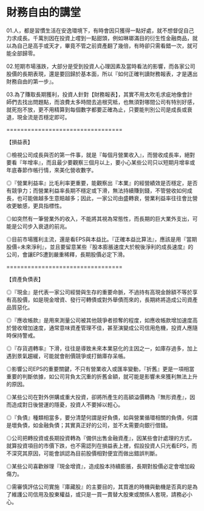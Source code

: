 # 財務自由的講堂


01.人，都是習慣生活在安逸環境下，有時會因只獲得一點好處，就不想督促自己力求成長。千萬別因在投資上嚐到一點甜頭，例如琳瑯滿目的衍生性金融商品，就以為自己是高手或天才，畢竟不管之前資產翻了幾倍，有時卻只需看錯一次，就可能全部歸零。

02.短期市場漲跌，大部分是受到投資人心理因素及當時看法的影響，而各家公司股價的長期表現，還是要回歸於基本面，所以『如何正確判讀財務報表，才是邁出財務自由的第一步』。

03.為了賺取長期獲利，投資人針對【財務報表】，其實不用太吹毛求疵地像會計師們去找出問題點，而浪費太多時間去追根究柢，也無須對哪間公司有特別好感，就死抱不放，更不用精算到每個數字都要正確為止，只要能判別公司是成長或衰退，現金流是否穩定即可。

=================================

【損益表】

◎檢視公司成長與否的第一件事，就是『每個月營業收入』，而營收成長率，絕對要看『年增率』，而且最少要觀察三個月以上，要小心某些公司只以短期月增率或年底春節作帳行情，來美化營收數字。

◎『營業利益率』比毛利率更重要，能觀察出『本業』的經營績效是否穩定，是否有競爭力；而營業利益率長期不穩定或下滑，無法持續賺到錢，不管營收如何成長，也可能做越多生意賠越多；因此，一家公司由盛轉衰，營業利益率往往會比營收更敏感，更具指標性。

◎如突然有一筆營業外的收入，不能將其視為常態性，而長期的巨大業外支出，可能是公司步入衰退的前兆。

◎目前市場獲利主流，還是看EPS與本益比。『正確本益比算法』，應該是用『當期股價÷未來淨利』，並且要留意某些『股本膨脹速度大於稅後淨利的成長速度』的公司，會讓EPS遭到嚴重稀釋，長期股價必定下滑。

=================================

【資產負債表】

◎『現金』是代表一家公司經營與生存的重要命脈，不過持有高現金餘額不等於享有高股價，如是現金增資、發行可轉債或對外舉債而來的，長期終將造成公司資產品質惡化。

◎『應收帳款』是用來測量公司被其他競爭者掠奪的程度，如應收帳款增加速度高於營收增加速度，通常意味資產管理不佳，甚至演變成公司信用危機，投資人應隨時保持警戒。

◎『存貨週轉率』下滑，往往是導致未來本業惡化的主因之一，如庫存過多，加上遇到景氣趨緩，可能就會削價競爭或打銷庫存呆帳。

◎影響公司EPS的重要關鍵，不只有營業收入或匯率變動，『折舊』更是一項相當重要的判斷依據，如公司背負太沉重的折舊金額，就可能是影響未來獲利無法上升的原因。

◎某些公司在對外併購或重大投資，卻將所產生的高額溢價轉為『無形資產』，因而造成對日後營運的隱憂，投資人不要掉以輕心。

◎『負債』種類相當多，要分清楚何謂是好負債，如與營業循環相關的負債，何謂是壞負債，如金融負債；其實真正好的公司，並不太需要向銀行借錢。

◎公司把轉投資或長期投資轉為『備供出售金融資產』，因某些會計處理的方式，就算投資項目的市價下跌，也不需認列在損益表上裡，假設投資人只光看EPS，而不深究其原因，可能會誤認為目前股價相對便宜而做出錯誤判斷。

◎某些公司喜歡辦理『現金增資』，造成股本持續膨脹，長期對股價必定會增加殺傷力。

◎需審慎評估公司實施『庫藏股』的主要目的，其買進的時機與動機是否真的是為了維護公司信用及股東權益，或只是一買一賣替大股東或關係人套現，請務必小心。